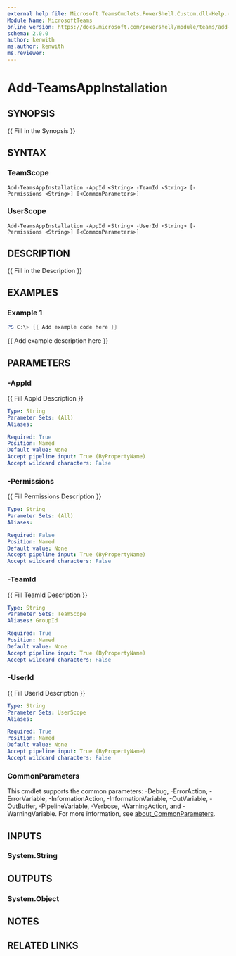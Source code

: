 ```yaml
---
external help file: Microsoft.TeamsCmdlets.PowerShell.Custom.dll-Help.xml
Module Name: MicrosoftTeams
online version: https://docs.microsoft.com/powershell/module/teams/add-teamsappinstallation
schema: 2.0.0
author: kenwith
ms.author: kenwith
ms.reviewer:
---
```


# Add-TeamsAppInstallation

## SYNOPSIS
{{ Fill in the Synopsis }}

## SYNTAX

### TeamScope
```
Add-TeamsAppInstallation -AppId <String> -TeamId <String> [-Permissions <String>] [<CommonParameters>]
```

### UserScope
```
Add-TeamsAppInstallation -AppId <String> -UserId <String> [-Permissions <String>] [<CommonParameters>]
```

## DESCRIPTION
{{ Fill in the Description }}

## EXAMPLES

### Example 1
```powershell
PS C:\> {{ Add example code here }}
```

{{ Add example description here }}

## PARAMETERS

### -AppId
{{ Fill AppId Description }}

```yaml
Type: String
Parameter Sets: (All)
Aliases:

Required: True
Position: Named
Default value: None
Accept pipeline input: True (ByPropertyName)
Accept wildcard characters: False
```

### -Permissions
{{ Fill Permissions Description }}

```yaml
Type: String
Parameter Sets: (All)
Aliases:

Required: False
Position: Named
Default value: None
Accept pipeline input: True (ByPropertyName)
Accept wildcard characters: False
```

### -TeamId
{{ Fill TeamId Description }}

```yaml
Type: String
Parameter Sets: TeamScope
Aliases: GroupId

Required: True
Position: Named
Default value: None
Accept pipeline input: True (ByPropertyName)
Accept wildcard characters: False
```

### -UserId
{{ Fill UserId Description }}

```yaml
Type: String
Parameter Sets: UserScope
Aliases:

Required: True
Position: Named
Default value: None
Accept pipeline input: True (ByPropertyName)
Accept wildcard characters: False
```

### CommonParameters
This cmdlet supports the common parameters: -Debug, -ErrorAction, -ErrorVariable, -InformationAction, -InformationVariable, -OutVariable, -OutBuffer, -PipelineVariable, -Verbose, -WarningAction, and -WarningVariable. For more information, see [about_CommonParameters](http://go.microsoft.com/fwlink/?LinkID=113216).

## INPUTS

### System.String

## OUTPUTS

### System.Object
## NOTES

## RELATED LINKS
